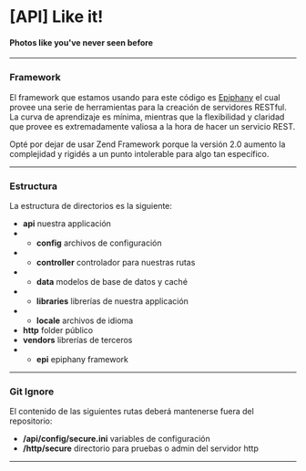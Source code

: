 \[API\] Like it!
=======================
#### Photos like you've never seen before

----------------------------------------

### Framework

El framework que estamos usando para este código es [Epiphany](https://github.com/jmathai/epiphany) el cual provee una serie de herramientas para la creación de servidores RESTful. La curva de aprendizaje es mínima, mientras que la flexibilidad y claridad que provee es extremadamente valiosa a la hora de hacer un servicio REST.

Opté por dejar de usar Zend Framework porque la versión 2.0 aumento la complejidad y rigidés a un punto intolerable para algo tan específico.

---------------------------------------- 

### Estructura

La estructura de directorios es la siguiente:

- **api** nuestra applicación
- - **config** archivos de configuración
- - **controller** controlador para nuestras rutas
- - **data** modelos de base de datos y caché
- - **libraries** librerías de nuestra applicación
- - **locale** archivos de idioma
- **http** folder público
- **vendors** librerías de terceros
- - **epi** epiphany framework

---------------------------------------- 

### Git Ignore

El contenido de las siguientes rutas deberá mantenerse fuera del repositorio:

- **/api/config/secure.ini** variables de configuración
- **/http/secure** directorio para pruebas o admin del servidor http

---------------------------------------- 